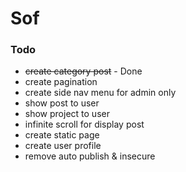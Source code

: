 # Sof

### Todo
* ~~create category post~~ - Done
* create pagination
* create side nav menu for admin only
* show post to user
* show project to user
* infinite scroll for display post
* create static page
* create user profile
* remove auto publish & insecure
